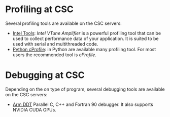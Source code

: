 # Profiling at CSC
Several profiling tools are available on the CSC servers:


* [Intel Tools](vtune.md): *Intel VTune Amplifier* is a powerful profiling tool that can be used to collect performance data of your
application. It is  suited to be used with serial and multithreaded code.
* [Python cProfile](cProfile.md): in Python are available many profiling tool. For most users the recommended tool is *cProfile*.

# Debugging at CSC
Depending on the on type of program, several debugging tools are available on the CSC servers:


* [Arm DDT](../apps/ddt.md) Parallel C, C++ and Fortran 90 debugger. It also supports NVIDIA CUDA GPUs.
